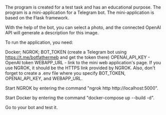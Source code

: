 The program is created for a test task and has an educational purpose. The program is a mini-application for a Telegram bot. The mini-application is based on the Flask framework.

With the help of the bot, you can select a photo, and the connected OpenAI API will generate a description for this image.

To run the application, you need:

Docker;
NGROK;
BOT_TOKEN (create a Telegram bot using https://t.me/botfathermeb and get the token there)
OPENAI_API_KEY - OpenAI token
WEBAPP_URL - link to the mini web application's page. If you use NGROK, it should be the HTTPS link provided by NGROK.
Also, don't forget to create a .env file where you specify BOT_TOKEN, OPENAI_API_KEY, and WEBAPP_URL.

Start NGROK by entering the command "ngrok http http://localhost:5000".

Start Docker by entering the command "docker-compose up --build -d".

Go to your bot and test it.
